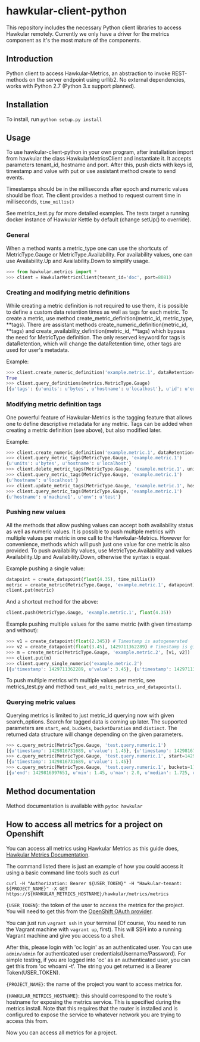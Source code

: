 hawkular-client-python
=========================

This repository includes the necessary Python client libraries to access Hawkular remotely. Currently we only have a driver for the metrics component as it's the most mature of the components.

## Introduction

Python client to access Hawkular-Metrics, an abstraction to invoke REST-methods on the server endpoint using urllib2. No external dependencies, works with Python 2.7 (Python 3.x support planned).

## Installation

To install, run ``python setup.py install``

## Usage

To use hawkular-client-python in your own program, after installation import from hawkular the class HawkularMetricsClient and instantiate it. It accepts parameters tenant_id, hostname and port. After this, push dicts with keys id, timestamp and value with put or use assistant method create to send events.

Timestamps should be in the milliseconds after epoch and numeric values should be float. The client provides a method to request current time in milliseconds, ``time_millis()``

See metrics_test.py for more detailed examples. The tests target a running docker instance of Hawkular Kettle by default (change setUp() to override).

### General

When a method wants a metric_type one can use the shortcuts of MetricType.Gauge or MetricType.Availability. For availability values, one can use Availability.Up and Availability.Down to simplify usage.

```python
>>> from hawkular.metrics import *
>>> client = HawkularMetricsClient(tenant_id='doc', port=8081)
```

### Creating and modifying metric definitions

While creating a metric definition is not required to use them, it is possible to define a custom data retention times as well as tags for each metric. To create a metric, use method create_metric_definition(metric_id, metric_type, **tags). There are assistant methods create_numeric_definition(metric_id, **tags) and create_availability_definition(metric_id, **tags) which bypass the need for MetricType definition. The only reserved keyword for tags is dataRetention, which will change the dataRetention time, other tags are used for user's metadata.

Example:

```python
>>> client.create_numeric_definition('example.metric.1', dataRetention=90, units='bytes', hostname='localhost')
True
>>> client.query_definitions(metrics.MetricType.Gauge)
[{u'tags': {u'units': u'bytes', u'hostname': u'localhost'}, u'id': u'example.metric.1', u'dataRetention': 90, u'tenantId': u'doc'}]
```

### Modifying metric definition tags

One powerful feature of Hawkular-Metrics is the tagging feature that allows one to define descriptive metadata for any metric. Tags can be added when creating a metric definition (see above), but also modified later.

Example:

```python
>>> client.create_numeric_definition('example.metric.1', dataRetention=90, units='bytes', hostname='localhost')
>>> client.query_metric_tags(MetricType.Gauge, 'example.metric.1')
{u'units': u'bytes', u'hostname': u'localhost'}
>>> client.delete_metric_tags(MetricType.Gauge, 'example.metric.1', units='bytes')
>>> client.query_metric_tags(MetricType.Gauge, 'example.metric.1')
{u'hostname': u'localhost'}
>>> client.update_metric_tags(MetricType.Gauge, 'example.metric.1', hostname='machine1', env='test')
>>> client.query_metric_tags(MetricType.Gauge, 'example.metric.1')
{u'hostname': u'machine1', u'env': u'test'}
```

### Pushing new values

All the methods that allow pushing values can accept both availability status as well as numeric values. It is possible to push multiple metrics with multiple values per metric in one call to the Hawkular-Metrics. However for convenience, methods which will push just one value for one metric is also provided. To push availability values, use MetricType.Availability and values Availability.Up and Availability.Down, otherwise the syntax is equal.

Example pushing a single value:

```python
datapoint = create_datapoint(float(4.35), time_millis())
metric = create_metric(MetricType.Gauge, 'example.metric.1', datapoint)
client.put(metric)
```

And a shortcut method for the above:

```python
client.push(MetricType.Gauge, 'example.metric.1', float(4.35))
```

Example pushing multiple values for the same metric (with given timestamp and without):

```python
>>> v1 = create_datapoint(float(2.345)) # Timestamp is autogenerated
>>> v2 = create_datapoint(float(3.45), 1429711362289) # Timestamp is given
>>> m = create_metric(MetricType.Gauge, 'example.metric.2', [v1, v2])
>>> client.put(m)
>>> client.query_single_numeric('example.metric.2')
[{u'timestamp': 1429711362289, u'value': 3.45}, {u'timestamp': 1429711311895, u'value': 2.345}]
```

To push multiple metrics with multiple values per metric, see metrics_test.py and method ``test_add_multi_metrics_and_datapoints()``.

### Querying metric values

Querying metrics is limited to just metric_id querying now with given search_options. Search for tagged data is coming up later. The supported parameters are ``start``, ``end``, ``buckets``, ``bucketDuration`` and ``distinct``. The returned data structure will change depending on the given parameters. 

```python
>>> c.query_metric(MetricType.Gauge, 'test.query.numeric.1')
[{u'timestamp': 1429816731689, u'value': 1.45}, {u'timestamp': 1429816729689, u'value': 2.0}]
>>> c.query_metric(MetricType.Gauge, 'test.query.numeric.1', start=1429816731689)
[{u'timestamp': 1429816731689, u'value': 1.45}]
>>> c.query_metric(MetricType.Gauge, 'test.query.numeric.1', buckets=1)
[{u'end': 1429816997651, u'min': 1.45, u'max': 2.0, u'median': 1.725, u'value': u'NaN', u'start': 1429788197651, u'avg': 1.725, u'empty': False, u'percentile95th': 2.0}]
```

## Method documentation

Method documentation is available with ``pydoc hawkular``



## How to access all metrics for a project on Openshift

You can access all metrics using Hawkular Metrics as this guide does, [Hawkular Metrics Documentation](https://github.com/openshift/origin-metrics/blob/master/docs/hawkular_metrics.adoc#accessing-metrics-using-hawkular-metrics).

The command listed there is just an example of how you could access it using a basic command line tools such as curl

```
curl -H "Authorization: Bearer ${USER_TOKEN}" -H "Hawkular-tenant: ${PROJECT_NAME}" -X GET https://${HAWKULAR_METRICS_HOSTNAME}/hawkular/metrics/metrics
```


``{USER_TOKEN}``: the token of the user to access the metrics for the project. You will need to get this from the [OpenShift OAuth provider](https://docs.openshift.com/enterprise/3.0/architecture/additional_concepts/authentication.html#oauth).

You can just run ``vagrant ssh`` in your terminal (Of course, You need to run the Vagrant machine with ``vagrant up``, first).
This will SSH into a running Vagrant machine and give you access to a shell.

After this, please login with 'oc login' as an authenticated user.
You can use ``admin/admin`` for authenticated user credentials(Username/Password).
For simple testing, if you are logged into 'oc' as an authenticated user, you can get this from 'oc whoami -t'.
The string you get returned is a Bearer Token(USER_TOKEN).


``{PROJECT_NAME}``: the name of the project you want to access metrics for.


``{HAWKULAR_METRICS_HOSTNAME}``: this should correspond to the route's hostname for exposing the metrics service. This is specified during the metrics install. Note that this requires that the router is installed and is configured to expose the service to whatever network you are trying to access this from.


Now you can access all metrics for a project.